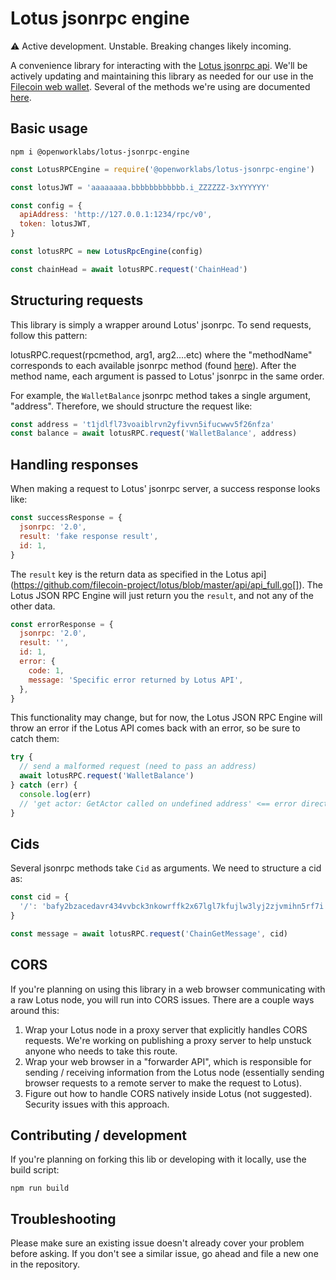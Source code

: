 # Lotus jsonrpc engine

:warning: Active development. Unstable. Breaking changes likely incoming.

A convenience library for interacting with the [Lotus jsonrpc api](https://github.com/filecoin-project/lotus/blob/master/api/api_full.go). We'll be actively updating and maintaining this library as needed for our use in the [Filecoin web wallet](https://github.com/openworklabs/filecoin-web-wallet). Several of the methods we're using are documented [here](https://documenter.getpostman.com/view/4872192/SWLh5mUd?version=latest).

## Basic usage

`npm i @openworklabs/lotus-jsonrpc-engine`<br />

```js
const LotusRPCEngine = require('@openworklabs/lotus-jsonrpc-engine')

const lotusJWT = 'aaaaaaaa.bbbbbbbbbbbb.i_ZZZZZZ-3xYYYYYY'

const config = {
  apiAddress: 'http://127.0.0.1:1234/rpc/v0',
  token: lotusJWT,
}

const lotusRPC = new LotusRpcEngine(config)

const chainHead = await lotusRPC.request('ChainHead')
```

## Structuring requests

This library is simply a wrapper around Lotus' jsonrpc. To send requests, follow this pattern:

lotusRPC.request(rpcmethod, arg1, arg2....etc) where the "methodName" corresponds to each available jsonrpc method (found [here](https://github.com/filecoin-project/lotus/blob/master/api/api_full.go)). After the method name, each argument is passed to Lotus' jsonrpc in the same order.

For example, the `WalletBalance` jsonrpc method takes a single argument, "address". Therefore, we should structure the request like:

```js
const address = 't1jdlfl73voaiblrvn2yfivvn5ifucwwv5f26nfza'
const balance = await lotusRPC.request('WalletBalance', address)
```

## Handling responses

When making a request to Lotus' jsonrpc server, a success response looks like:

```js
const successResponse = {
  jsonrpc: '2.0',
  result: 'fake response result',
  id: 1,
}
```

The `result` key is the return data as specified in the Lotus api](https://github.com/filecoin-project/lotus/blob/master/api/api_full.go[]). The Lotus JSON RPC Engine will just return you the `result`, and not any of the other data.

```js
const errorResponse = {
  jsonrpc: '2.0',
  result: '',
  id: 1,
  error: {
    code: 1,
    message: 'Specific error returned by Lotus API',
  },
}
```

This functionality may change, but for now, the Lotus JSON RPC Engine will throw an error if the Lotus API comes back with an error, so be sure to catch them:

```js
try {
  // send a malformed request (need to pass an address)
  await lotusRPC.request('WalletBalance')
} catch (err) {
  console.log(err)
  // 'get actor: GetActor called on undefined address' <== error directly passed from Lotus' API
}
```

## Cids

Several jsonrpc methods take `Cid` as arguments. We need to structure a cid as:

```js
const cid = {
  '/': 'bafy2bzacedavr434vvbck3nkowrffk2x67lgl7kfujlw3lyj2zjvmihn5rf7i',
}

const message = await lotusRPC.request('ChainGetMessage', cid)
```

## CORS

If you're planning on using this library in a web browser communicating with a raw Lotus node, you will run into CORS issues. There are a couple ways around this:

1. Wrap your Lotus node in a proxy server that explicitly handles CORS requests. We're working on publishing a proxy server to help unstuck anyone who needs to take this route.
2. Wrap your web browser in a "forwarder API", which is responsible for sending / receiving information from the Lotus node (essentially sending browser requests to a remote server to make the request to Lotus).
3. Figure out how to handle CORS natively inside Lotus (not suggested). Security issues with this approach.

## Contributing / development

If you're planning on forking this lib or developing with it locally, use the build script:

`npm run build`

## Troubleshooting

Please make sure an existing issue doesn't already cover your problem before asking. If you don't see a similar issue, go ahead and file a new one in the repository.
